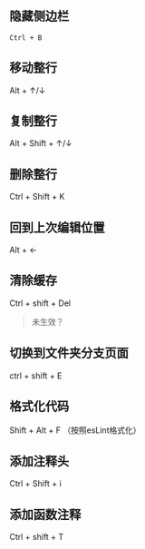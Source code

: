 ## 隐藏侧边栏

`Ctrl + B`

## 移动整行

Alt + ↑/↓

## 复制整行

Alt + Shift + ↑/↓

## 删除整行

Ctrl + Shift + K

## 回到上次编辑位置

Alt + ←

## 清除缓存

Ctrl + shift + Del 

> 未生效？



## 切换到文件夹分支页面



ctrl + shift + E



## 格式化代码

Shift + Alt + F （按照esLint格式化）



## 添加注释头

Ctrl + Shift + i



## 添加函数注释

Ctrl + shift + T
